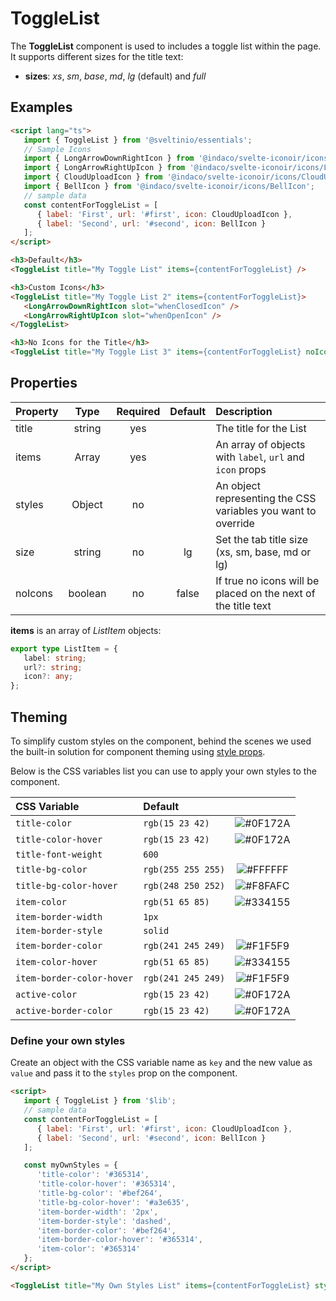 # ToggleList

The **ToggleList** component is used to includes a toggle list within the page. It supports different sizes for the title text:

- **sizes**: _xs_, _sm_, _base_, _md_, _lg_ (default) and _full_

## Examples

```html
<script lang="ts">
   import { ToggleList } from '@sveltinio/essentials';
   // Sample Icons
   import { LongArrowDownRightIcon } from '@indaco/svelte-iconoir/icons/LongArrowDownRightIcon';
   import { LongArrowRightUpIcon } from '@indaco/svelte-iconoir/icons/LongArrowRightUpIcon';
   import { CloudUploadIcon } from '@indaco/svelte-iconoir/icons/CloudUploadIcon';
   import { BellIcon } from '@indaco/svelte-iconoir/icons/BellIcon';
   // sample data
   const contentForToggleList = [
      { label: 'First', url: '#first', icon: CloudUploadIcon },
      { label: 'Second', url: '#second', icon: BellIcon }
   ];
</script>

<h3>Default</h3>
<ToggleList title="My Toggle List" items={contentForToggleList} />

<h3>Custom Icons</h3>
<ToggleList title="My Toggle List 2" items={contentForToggleList}>
   <LongArrowDownRightIcon slot="whenClosedIcon" />
   <LongArrowRightUpIcon slot="whenOpenIcon" />
</ToggleList>

<h3>No Icons for the Title</h3>
<ToggleList title="My Toggle List 3" items={contentForToggleList} noIcons />
```

## Properties

| Property  |  Type   | Required | Default | Description                                                   |
| :-------- | :-----: | :------: | :-----: | :------------------------------------------------------------ |
| title     | string  | yes      |         | The title for the List                                        |
| items     | Array   | yes      |         | An array of objects with `label`, `url` and `icon` props      |
| styles    | Object  | no       |         | An object representing the CSS variables you want to override |
| size      | string  | no       | lg      | Set the tab title size (xs, sm, base, md or lg)               |
| noIcons   | boolean | no       | false   | If true no icons will be placed on the next of the title text |

**items** is an array of _ListItem_ objects:

```typescript
export type ListItem = {
   label: string;
   url?: string;
   icon?: any;
};
```

## Theming

To simplify custom styles on the component, behind the scenes we used the built-in solution for component theming using [style props](https://svelte.dev/docs#template-syntax-component-directives---style-props).

Below is the CSS variables list you can use to apply your own styles to the component.

| CSS Variable              | Default            | |
| :------------------------ | :----------------- | :----------------------------------------------------------: |
| `title-color`             | `rgb(15 23 42)`    | ![#0F172A](https://via.placeholder.com/15/0F172A/0F172A.png) |
| `title-color-hover`       | `rgb(15 23 42)`    | ![#0F172A](https://via.placeholder.com/15/0F172A/0F172A.png) |
| `title-font-weight`       | `600`              | |
| `title-bg-color`          | `rgb(255 255 255)` | ![#FFFFFF](https://via.placeholder.com/15/FFFFFF/FFFFFF.png) |
| `title-bg-color-hover`    | `rgb(248 250 252)` | ![#F8FAFC](https://via.placeholder.com/15/F8FAFC/F8FAFC.png) |
| `item-color`              | `rgb(51 65 85)`    | ![#334155](https://via.placeholder.com/15/334155/334155.png) |
| `item-border-width`       | `1px`              | |
| `item-border-style`       | `solid`            | |
| `item-border-color`       | `rgb(241 245 249)` | ![#F1F5F9](https://via.placeholder.com/15/F1F5F9/F1F5F9.png) |
| `item-color-hover`        | `rgb(51 65 85)`    | ![#334155](https://via.placeholder.com/15/334155/334155.png) |
| `item-border-color-hover` | `rgb(241 245 249)` | ![#F1F5F9](https://via.placeholder.com/15/F1F5F9/F1F5F9.png) |
| `active-color`            | `rgb(15 23 42)`    | ![#0F172A](https://via.placeholder.com/15/0F172A/0F172A.png) |
| `active-border-color`     | `rgb(15 23 42)`    | ![#0F172A](https://via.placeholder.com/15/0F172A/0F172A.png) |

### Define your own styles

Create an object with the CSS variable name as `key` and the new value as `value` and pass it to the `styles` prop on the component.

```html
<script>
   import { ToggleList } from '$lib';
   // sample data
   const contentForToggleList = [
      { label: 'First', url: '#first', icon: CloudUploadIcon },
      { label: 'Second', url: '#second', icon: BellIcon }
   ];

   const myOwnStyles = {
      'title-color': '#365314',
      'title-color-hover': '#365314',
      'title-bg-color': '#bef264',
      'title-bg-color-hover': '#a3e635',
      'item-border-width': '2px',
      'item-border-style': 'dashed',
      'item-border-color': '#bef264',
      'item-border-color-hover': '#365314',
      'item-color': '#365314'
   };
</script>

<ToggleList title="My Own Styles List" items={contentForToggleList} styles={myownStyles} />
```
